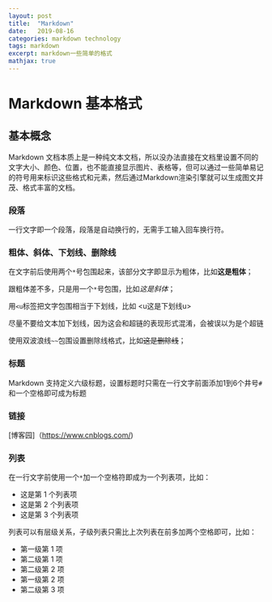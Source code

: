 ```yaml
---
layout: post
title:  "Markdown"
date:   2019-08-16 
categories: markdown technology
tags: markdown
excerpt: markdown一些简单的格式
mathjax: true
---
```


# Markdown 基本格式
## 基本概念
Markdown 文档本质上是一种纯文本文档，所以没办法直接在文档里设置不同的文字大小、颜色、位置，也不能直接显示图片、表格等，但可以通过一些简单易记的符号用来标识这些格式和元素，然后通过Markdown渲染引擎就可以生成图文并茂、格式丰富的文档。

### 段落
一行文字即一个段落，段落是自动换行的，无需手工输入回车换行符。

### 粗体、斜体、下划线、删除线
在文字前后使用两个`*`号包围起来，该部分文字即显示为粗体，比如**这是粗体**；

跟粗体差不多，只是用一个`*`号包围，比如*这是斜体*；

用`<u`标签把文字包围相当于下划线，比如 <u这是下划线u>

尽量不要给文本加下划线，因为这会和超链的表现形式混淆，会被误以为是个超链

使用双波浪线`~~`包围设置删除线格式，比如~~这是删除线~~；

### 标题
Markdown 支持定义六级标题，设置标题时只需在一行文字前面添加1到6个井号`#`和一个空格即可成为标题

### 链接
[博客园]（https://www.cnblogs.com/)

### 列表
在一行文字前使用一个`*`加一个空格符即成为一个列表项，比如：

* 这是第 1 个列表项
* 这是第 2 个列表项
* 这是第 3 个列表项

列表可以有层级关系，子级列表只需比上次列表在前多加两个空格即可，比如：

* 第一级第 1 项
*   第二级第 1 项
*   第二级第 2 项
* 第一级第 2 项
* 第二级第 3 项